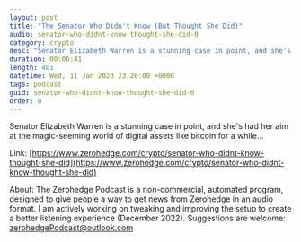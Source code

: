 ```yaml
---
layout: post
title: "The Senator Who Didn't Know (But Thought She Did)"
audio: senator-who-didnt-know-thought-she-did-0
category: crypto
desc: "Senator Elizabeth Warren is a stunning case in point, and she's had her aim at the magic-seeming world of digital assets like bitcoin for a while..."
duration: 00:06:41
length: 401
datetime: Wed, 11 Jan 2023 23:20:00 +0000
tags: podcast
guid: senator-who-didnt-know-thought-she-did-0
order: 0
---
```

Senator Elizabeth Warren is a stunning case in point, and she's had her aim at the magic-seeming world of digital assets like bitcoin for a while...

Link: [https://www.zerohedge.com/crypto/senator-who-didnt-know-thought-she-did](https://www.zerohedge.com/crypto/senator-who-didnt-know-thought-she-did)

About: The Zerohedge Podcast is a non-commercial, automated program, designed to give people a way to get news from Zerohedge in an audio format.  I am actively working on tweaking and improving the setup to create a better listening experience (December 2022).  Suggestions are welcome: [zerohedgePodcast@outlook.com](mailto:zerohedgePodcast@outlook.com)